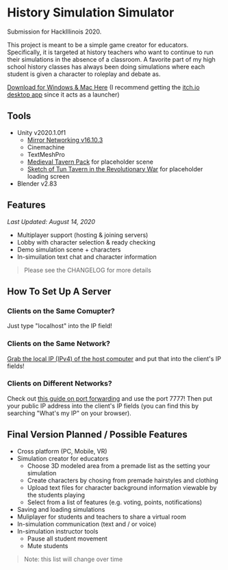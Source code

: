 # History Simulation Simulator
Submission for HackIllinois 2020. 

This project is meant to be a simple game creator for educators. Specifically, it is targeted at history teachers who want to continue to run their simulations in the absence of a classroom. A favorite part of my high school history classes has always been doing simulations where each student is given a character to roleplay and debate as.

[Download for Windows & Mac Here](https://emicb.itch.io/history-simulation-simulator) (I recommend getting the [itch.io desktop app](https://itch.io/app) since it acts as a launcher)

## Tools
* Unity v2020.1.0f1
    * [Mirror Networking v16.10.3](https://mirror-networking.com/)
    * Cinemachine
    * TextMeshPro
    * [Medieval Tavern Pack](https://assetstore.unity.com/packages/3d/props/furniture/medieval-tavern-pack-112546) for placeholder scene
    * [Sketch of Tun Tavern in the Revolutionary War](https://commons.wikimedia.org/wiki/File:Sketch_of_Tun_Tavern_in_the_Revolutionary_War.jpg) for placeholder loading screen
* Blender v2.83

## Features
_Last Updated: August 14, 2020_

* Multiplayer support (hosting & joining servers)
* Lobby with character selection & ready checking
* Demo simulation scene + characters 
* In-simuilation text chat and character information

> Please see the CHANGELOG for more details

## How To Set Up A Server
### Clients on the Same Comupter?
Just type "localhost" into the IP field!

### Clients on the Same Network?
[Grab the local IP (IPv4) of the host computer](https://www.avast.com/c-how-to-find-ip-address) and put that into the client's IP fields!

### Clients on Different Networks?
Check out [this guide on port forwarding](https://www.noip.com/support/knowledgebase/general-port-forwarding-guide/) and use the port 7777! Then put your public IP address into the client's IP fields (you can find this by searching "What's my IP" on your browser).


## Final Version Planned / Possible Features
* Cross platform (PC, Mobile, VR)
* Simulation creator for educators
    * Choose 3D modeled area from a premade list as the setting your simulation
    * Create characters by chosing from premade hairstyles and clothing
    * Upload text files for character background information viewable by the students playing
    * Select from a list of features (e.g. voting, points, notifications)
* Saving and loading simulations
* Muliplayer for students and teachers to share a virtual room
* In-simulation communication (text and / or voice)
* In-simulation instructor tools
    * Pause all student movement
    * Mute students

> Note: this list will change over time
